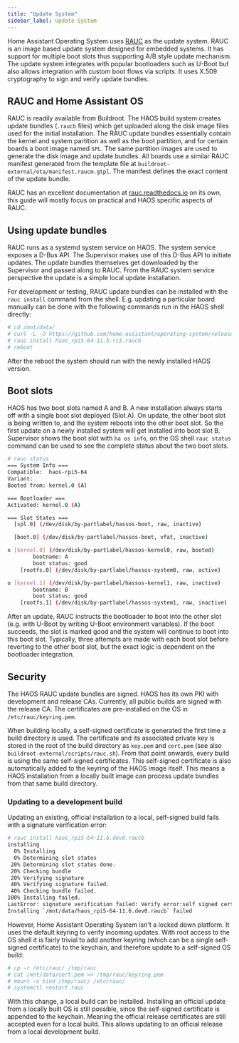 ```yaml
---
title: "Update System"
sidebar_label: Update System
---
```


Home Assistant Operating System uses [RAUC](https://rauc.io/) as the update system. RAUC is an image based update system designed for embedded systems. It has support for multiple boot slots thus supporting A/B style update mechanism. The update system integrates with popular bootloaders such as U-Boot but also allows integration with custom boot flows via scripts. It uses X.509 cryptography to sign and verify update bundles.

## RAUC and Home Assistant OS

RAUC is readily available from Buildroot. The HAOS build system creates update bundles (`.raucb` files) which get uploaded along the disk image files used for the initial installation. The RAUC update bundles essentially contain the kernel and system partition as well as the boot partition, and for certain boards a boot image named `SPL`. The same partition images are used to generate the disk image and update bundles. All boards use a similar RAUC manifest generated from the template file at `buildroot-external/ota/manifest.raucm.gtpl`. The manifest defines the exact content of the update bundle.

RAUC has an excellent documentation at [rauc.readthedocs.io](https://rauc.readthedocs.io/) on its own, this guide will mostly focus on practical and HAOS specific aspects of RAUC.

## Using update bundles

RAUC runs as a systemd system service on HAOS. The system service exposes a D-Bus API. The Supervisor makes use of this D-Bus API to initiate updates. The update bundles themselves get downloaded by the Supervisor and passed along to RAUC. From the RAUC system service perspective the update is a simple local update installation.

For development or testing, RAUC update bundles can be installed with the `rauc install` command from the shell. E.g. updating a particular board manually can be done with the following commands run in the HAOS shell directly:

```sh
# cd /mnt/data/
# curl -L -O https://github.com/home-assistant/operating-system/releases/download/11.5.rc3/haos_rpi5-64-11.5.rc3.raucb
# rauc install haos_rpi5-64-11.5.rc3.raucb
# reboot
```

After the reboot the system should run with the newly installed HAOS version.

## Boot slots

HAOS has two boot slots named A and B. A new installation always starts off with a single boot slot deployed (Slot A). On update, the other boot slot is being written to, and the system reboots into the other boot slot. So the first update on a newly installed system will get installed into boot slot B. Supervisor shows the boot slot with `ha os info`, on the OS shell `rauc status` command can be used to see the complete status about the two boot slots.

```sh
# rauc status
=== System Info ===
Compatible:  haos-rpi5-64
Variant:     
Booted from: kernel.0 (A)

=== Bootloader ===
Activated: kernel.0 (A)

=== Slot States ===
  [spl.0] (/dev/disk/by-partlabel/hassos-boot, raw, inactive)

  [boot.0] (/dev/disk/by-partlabel/hassos-boot, vfat, inactive)

x [kernel.0] (/dev/disk/by-partlabel/hassos-kernel0, raw, booted)
        bootname: A
        boot status: good
    [rootfs.0] (/dev/disk/by-partlabel/hassos-system0, raw, active)

o [kernel.1] (/dev/disk/by-partlabel/hassos-kernel1, raw, inactive)
        bootname: B
        boot status: good
    [rootfs.1] (/dev/disk/by-partlabel/hassos-system1, raw, inactive)
```

After an update, RAUC instructs the bootloader to boot into the other slot (e.g. with U-Boot by writing U-Boot environment variables). If the boot succeeds, the slot is marked good and the system will continue to boot into this boot slot. Typically, three attempts are made with each boot slot before reverting to the other boot slot, but the exact logic is dependent on the bootloader integration.

## Security

The HAOS RAUC update bundles are signed. HAOS has its own PKI with development and release CAs. Currently, all public builds are signed with the release CA. The certificates are pre-installed on the OS in `/etc/rauc/keyring.pem`.

When building locally, a self-signed certificate is generated the first time a build directory is used. The certificate and its associated private key is stored in the root of the build directory as `key.pem` and `cert.pem` (see also `buildroot-external/scripts/rauc.sh`). From that point onwards, every build is using the same self-signed certificates. This self-signed certificate is also automatically added to the keyring of the HAOS image itself. This means a HAOS installation from a locally built image can process update bundles from that same build directory.

### Updating to a development build

Updating an existing, official installation to a local, self-signed build fails with a signature verification error:

```sh
# rauc install haos_rpi5-64-11.6.dev0.raucb
installing
  0% Installing
  0% Determining slot states
 20% Determining slot states done.
 20% Checking bundle
 20% Verifying signature
 40% Verifying signature failed.
 40% Checking bundle failed.
100% Installing failed.
LastError: signature verification failed: Verify error:self signed certificate
Installing `/mnt/data/haos_rpi5-64-11.6.dev0.raucb` failed
```

However, Home Assistant Operating System isn't a locked down platform. It uses the default keyring to verify incoming updates. With root access to the OS shell it is fairly trivial to add another keyring (which can be a single self-signed certificate) to the keychain, and therefore update to a self-signed OS build:

```sh
# cp -r /etc/rauc/ /tmp/rauc
# cat /mnt/data/cert.pem >> /tmp/rauc/keyring.pem
# mount -o bind /tmp/rauc/ /etc/rauc/
# systemctl restart rauc
```

With this change, a local build can be installed. Installing an official update from a locally built OS is still possible, since the self-signed certificate is appended to the keychain. Meaning the official release certificates are still accepted even for a local build. This allows updating to an official release from a local development build.